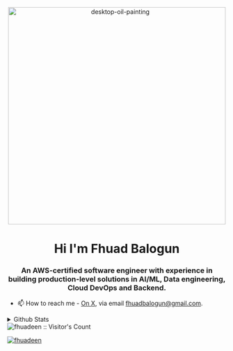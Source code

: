 <div align="center">
<img width="500" alt="desktop-oil-painting" src="https://github.com/Dhravya/dhravya/assets/63950637/659525ed-cee5-4eeb-8267-4eeb747981e2">
</div>

<h1 align="center">Hi I'm Fhuad Balogun</h1>
<h3 align="center">An AWS-certified software engineer with experience in building production-level solutions in AI/ML, Data engineering, Cloud DevOps and Backend.</h3>

- 📫 How to reach me - [On X](https://x.com/fhuadeen), via email [fhuadbalogun@gmail.com](mailto:fhuadbalogun@gmail.com).


<details>
  <summary>Github Stats</summary>
  <p><img align="left" src="https://github-readme-stats.vercel.app/api/top-langs?username=fhuadeen&show_icons=true&locale=en&layout=compact&theme=cobalt" alt="fhuadeen" /></p>

<p>&nbsp;<img align="center" src="https://github-readme-stats.vercel.app/api?username=fhuadeen&show_icons=true&locale=en&theme=cobalt" alt="fhuadeen" /></p>

<p><img align="center" src="https://github-readme-streak-stats.herokuapp.com/?user=fhuadeen&theme=cobalt" alt="fhuadeen" /></p>
</details>
<img src="https://profile-counter.glitch.me/fhuadeen/count.svg" alt="fhuadeen :: Visitor's Count" />

<p align="left"> <a href="https://github.com/ryo-ma/github-profile-trophy"><img src="https://github-profile-trophy.vercel.app/?username=fhuadeen" alt="fhuadeen" /></a> </p>
